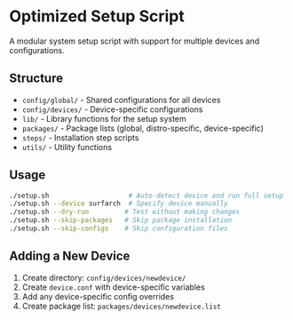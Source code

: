 
# Optimized Setup Script

A modular system setup script with support for multiple devices and configurations.

## Structure

- `config/global/` - Shared configurations for all devices
- `config/devices/` - Device-specific configurations
- `lib/` - Library functions for the setup system
- `packages/` - Package lists (global, distro-specific, device-specific)
- `steps/` - Installation step scripts
- `utils/` - Utility functions

## Usage

```bash
./setup.sh                    # Auto-detect device and run full setup
./setup.sh --device surfarch  # Specify device manually
./setup.sh --dry-run         # Test without making changes
./setup.sh --skip-packages   # Skip package installation
./setup.sh --skip-configs    # Skip configuration files
```

## Adding a New Device

1. Create directory: `config/devices/newdevice/`
2. Create `device.conf` with device-specific variables
3. Add any device-specific config overrides
4. Create package list: `packages/devices/newdevice.list`
